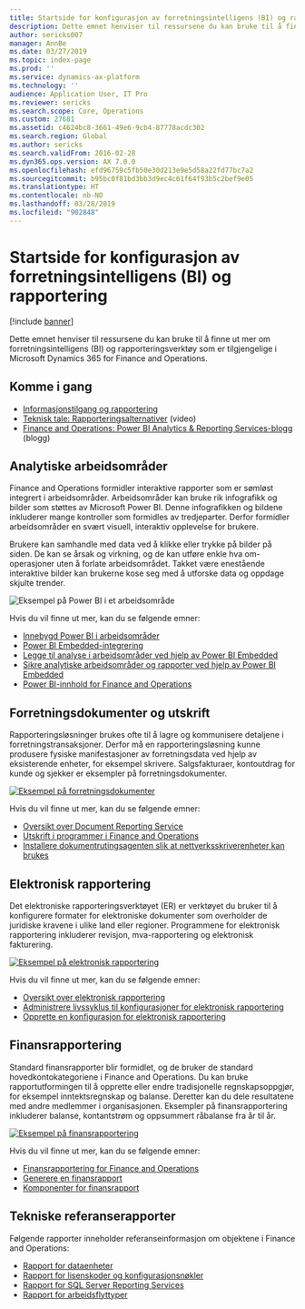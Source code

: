 ```yaml
---
title: Startside for konfigurasjon av forretningsintelligens (BI) og rapportering
description: Dette emnet henviser til ressursene du kan bruke til å finne ut mer om forretningsintelligens og rapporteringsverktøy som er tilgjengelige i Microsoft Dynamics 365 for Finance and Operations.
author: sericks007
manager: AnnBe
ms.date: 03/27/2019
ms.topic: index-page
ms.prod: ''
ms.service: dynamics-ax-platform
ms.technology: ''
audience: Application User, IT Pro
ms.reviewer: sericks
ms.search.scope: Core, Operations
ms.custom: 27681
ms.assetid: c4624bc8-3661-49e6-9cb4-87778acdc302
ms.search.region: Global
ms.author: sericks
ms.search.validFrom: 2016-02-28
ms.dyn365.ops.version: AX 7.0.0
ms.openlocfilehash: efd96759c5fb50e30d213e9e5d58a22fd77bc7a2
ms.sourcegitcommit: b95bc0f81bd3bb3d9ec4c61f64f93b5c2bef9e05
ms.translationtype: HT
ms.contentlocale: nb-NO
ms.lasthandoff: 03/28/2019
ms.locfileid: "902848"
---
```

# <a name="business-intelligence-bi-and-reporting-home-page"></a>Startside for konfigurasjon av forretningsintelligens (BI) og rapportering

[!include [banner](../includes/banner.md)]

Dette emnet henviser til ressursene du kan bruke til å finne ut mer om forretningsintelligens (BI) og rapporteringsverktøy som er tilgjengelige i Microsoft Dynamics 365 for Finance and Operations.

## <a name="get-started"></a>Komme i gang
- [Informasjonstilgang og rapportering](information-access-reporting.md)
- [Teknisk tale: Rapporteringsalternativer](https://www.youtube.com/watch?v=NzZONjKs5xA) (video)
- [Finance and Operations: Power BI Analytics & Reporting Services-blogg](https://community.dynamics.com/365/financeandoperations/b/powerbianalyticsandreporting) (blogg)

## <a name="analytical-workspaces"></a>Analytiske arbeidsområder
Finance and Operations formidler interaktive rapporter som er sømløst integrert i arbeidsområder. Arbeidsområder kan bruke rik infografikk og bilder som støttes av Microsoft Power BI. Denne infografikken og bildene inkluderer mange kontroller som formidles av tredjeparter. Derfor formidler arbeidsområder en svært visuell, interaktiv opplevelse for brukere.

Brukere kan samhandle med data ved å klikke eller trykke på bilder på siden. De kan se årsak og virkning, og de kan utføre enkle hva om-operasjoner uten å forlate arbeidsområdet. Takket være enestående interaktive bilder kan brukerne kose seg med å utforske data og oppdage skjulte trender.

![Eksempel på Power BI i et arbeidsområde](./media/Power-BI-in-D365-Workspace.png)

Hvis du vil finne ut mer, kan du se følgende emner:

- [Innebygd Power BI i arbeidsområder](embed-power-bi-workspaces.md)
- [Power BI Embedded-integrering](power-bi-embedded-integration.md)
- [Legge til analyse i arbeidsområder ved hjelp av Power BI Embedded](add-analytics-tab-workspaces.md)
- [Sikre analytiske arbeidsområder og rapporter ved hjelp av Power BI Embedded](secure-analytical-workspaces.md)
- [Power BI-innhold for Finance and Operations](power-bi-home-page.md)

## <a name="business-documents-and-printing"></a>Forretningsdokumenter og utskrift
Rapporteringsløsninger brukes ofte til å lagre og kommunisere detaljene i forretningstransaksjoner. Derfor må en rapporteringsløsning kunne produsere fysiske manifestasjoner av forretningsdata ved hjelp av eksisterende enheter, for eksempel skrivere. Salgsfakturaer, kontoutdrag for kunde og sjekker er eksempler på forretningsdokumenter.

[![Eksempel på forretningsdokumenter](./media/image-of-business-documents-1024x632.png)](./media/image-of-business-documents.png)

Hvis du vil finne ut mer, kan du se følgende emner:

- [Oversikt over Document Reporting Service](document-reporting-services.md)
- [Utskrift i programmer i Finance and Operations](print-documents.md)
- [Installere dokumentrutingsagenten slik at nettverksskriverenheter kan brukes](install-document-routing-agent.md)

## <a name="electronic-reporting"></a>Elektronisk rapportering
Det elektroniske rapporteringsverktøyet (ER) er verktøyet du bruker til å konfigurere formater for elektroniske dokumenter som overholder de juridiske kravene i ulike land eller regioner. Programmene for elektronisk rapportering inkluderer revisjon, mva-rapportering og elektronisk fakturering.

[![Eksempel på elektronisk rapportering](./media/electronic-reporting-example.png)](./media/electronic-reporting-example.png)

Hvis du vil finne ut mer, kan du se følgende emner:

- [Oversikt over elektronisk rapportering](general-electronic-reporting.md)
- [Administrere livssyklus til konfigurasjoner for elektronisk rapportering](general-electronic-reporting-manage-configuration-lifecycle.md)
- [Opprette en konfigurasjon for elektronisk rapportering](electronic-reporting-configuration.md)

## <a name="financial-reporting"></a>Finansrapportering
Standard finansrapporter blir formidlet, og de bruker de standard hovedkontokategoriene i Finance and Operations. Du kan bruke rapportutformingen til å opprette eller endre tradisjonelle regnskapsoppgjør, for eksempel inntektsregnskap og balanse. Deretter kan du dele resultatene med andre medlemmer i organisasjonen. Eksempler på finansrapportering inkluderer balanse, kontantstrøm og oppsummert råbalanse fra år til år.

[![Eksempel på finansrapportering](./media/financial-reporting-example.png)](./media/financial-reporting-example.png)

Hvis du vil finne ut mer, kan du se følgende emner:

- [Finansrapportering for Finance and Operations](financial-reporting-intro.md)
- [Generere en finansrapport](generate-financial-report.md)
- [Komponenter for finansrapport](financial-report-components.md)

## <a name="technical-reference-reports"></a>Tekniske referanserapporter
Følgende rapporter inneholder referanseinformasjon om objektene i Finance and Operations:

- [Rapport for dataenheter](../data-entities/data-entities-report.md)
- [Rapport for lisenskoder og konfigurasjonsnøkler](../sysadmin/license-codes-configuration-keys-report.md)
- [Rapport for SQL Server Reporting Services](SSRS-report.md)
- [Rapport for arbeidsflyttyper](../../fin-and-ops/organization-administration/workflow-types-report.md)
